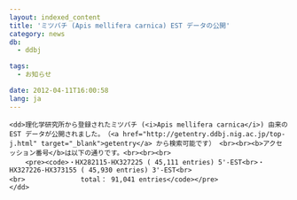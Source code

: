 ```yaml
---
layout: indexed_content
title: 'ミツバチ (Apis mellifera carnica) EST データの公開'
category: news
db:
  - ddbj

tags:
  - お知らせ

date: 2012-04-11T16:00:58
lang: ja
---
```


<html>

<dl>

    <dd>理化学研究所から登録されたミツバチ (<i>Apis mellifera carnica</i>) 由来の EST データが公開されました。　（<a href="http://getentry.ddbj.nig.ac.jp/top-j.html" target="_blank">getentry</a> から検索可能です） <br><br><b>アクセッション番号</b>は以下の通りです。<br><br><br>
        <pre><code>・HX282115-HX327225 ( 45,111 entries) 5'-EST<br>・HX327226-HX373155 ( 45,930 entries) 3'-EST<br><br>              total： 91,041 entries</code></pre>
    </dd>
</dl>
</html>
